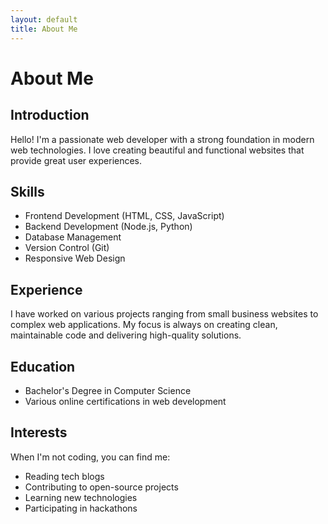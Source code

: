 ```yaml
---
layout: default
title: About Me
---
```


# About Me

## Introduction

Hello! I'm a passionate web developer with a strong foundation in modern web technologies. I love creating beautiful and functional websites that provide great user experiences.

## Skills

- Frontend Development (HTML, CSS, JavaScript)
- Backend Development (Node.js, Python)
- Database Management
- Version Control (Git)
- Responsive Web Design

## Experience

I have worked on various projects ranging from small business websites to complex web applications. My focus is always on creating clean, maintainable code and delivering high-quality solutions.

## Education

- Bachelor's Degree in Computer Science
- Various online certifications in web development

## Interests

When I'm not coding, you can find me:

- Reading tech blogs
- Contributing to open-source projects
- Learning new technologies
- Participating in hackathons
